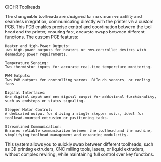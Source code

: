 CICHR Toolheads

The changeable toolheads are designed for maximum versatility and seamless integration, communicating directly with the printer via a custom PCB. This PCB enables precise control and coordination between the tool head and the printer, ensuring fast, accurate swaps between different functions. The custom PCB features:

    Heater and High-Power Outputs:
    Two high-power outputs for heaters or PWM-controlled devices with demanding power requirements.

    Temperature Sensing:
    Two thermistor inputs for accurate real-time temperature monitoring.

    PWM Outputs:
    Two PWM outputs for controlling servos, BLTouch sensors, or cooling fans.

    Digital Interfaces:
    One digital input and one digital output for additional functionality, such as endstops or status signaling.

    Stepper Motor Control:
    A dedicated output for driving a single stepper motor, ideal for toolhead-mounted extrusion or positioning tasks.

    Streamlined Communication:
    Ensures reliable communication between the toolhead and the machine, simplifying toolhead management and enhancing modularity.

This system allows you to quickly swap between different toolheads, such as 3D printing extruders, CNC milling tools, lasers, or liquid extruders, without complex rewiring, while maintaining full control over key functions.
